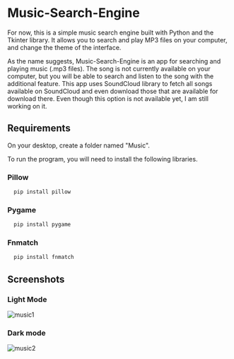 
# Music-Search-Engine
For now, this is a simple music search engine built with Python and the Tkinter library. It allows you to search and play MP3 files on your computer, and change the theme of the interface.

As the name suggests, Music-Search-Engine is an app for searching and playing music (.mp3 files). The song is not currently available on your computer, but you will be able to search and listen to the song with the additional feature. This app uses SoundCloud library to fetch all songs available on SoundCloud and even download those that are available for download there. Even though this option is not available yet, I am still working on it.





## Requirements

On your desktop, create a folder named "Music". 

To run the program, you will need to install the following libraries.


### Pillow

```bash
  pip install pillow
```

### Pygame
```bash
  pip install pygame
```

### Fnmatch
```bash
  pip install fnmatch
```

## Screenshots

### Light Mode
![music1](https://user-images.githubusercontent.com/110475514/231465248-dd105fbe-f321-4987-9514-d00242c7418c.png)


### Dark mode
![music2](https://user-images.githubusercontent.com/110475514/231465612-228cdb02-2867-460e-a668-b0b8c446bbd0.png)




